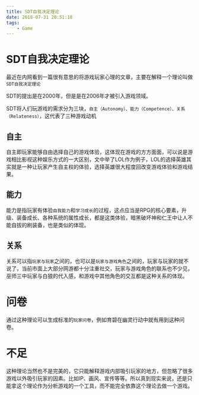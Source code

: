 ```yaml
---
title: SDT自我决定理论
date: 2018-07-31 20:51:18
tags:
    - Game
---
```


# SDT自我决定理论

最近在内网看到一篇很有意思的将游戏玩家心理的文章，主要在解释一个理论叫做`SDT自我决定理论`

SDT的提出是在2000年，但是是在2006年才被引入游戏领域。

SDT将人们玩游戏的需求分为三块，`自主（Autonomy）、能力（Competence）、关系（Relateness）`，这代表了三种游戏动机

## 自主 

自主即玩家能够自由选择自己的游戏体验，这体现在游戏的方方面面，可以说是游戏相比影视这种娱乐方式的一大区别，文中举了LOL作为例子，LOL的选择英雄其实就是一种让玩家产生自主权的体验，选择英雄很大程度回改变游戏体验和游戏结果。

## 能力

能力是指玩家有体验`自我能力`和`学习成长`的过程，这点应当是RPG的核心要素，升级、装备成长、各种系统的属性成长，都是这类体验，暗黑破坏神和仁王中让人不能自拔的刷装备，也是类似的体现。

## 关系

关系可以指`玩家与玩家`之间的，也可以是`玩家与游戏角色`之间的，玩家与玩家的就不说了，当前市面上大部分网游都十分注重社交，玩家与游戏角色的联系也不少见，巫师三中玩家与白狼的代入感，和游戏中其他角色的交互都是这种关系的体现。

# 问卷

通过这种理论可以生成标准的`玩家问卷`，例如育碧在幽灵行动中就有用到这种问卷。

# 不足

这种理论当然也不是完美的，它只能解释游戏内部吸引玩家的地方，但忽略了很多游戏以外吸引玩家的因素。比如IP、画风、宣传等等。所以真到现实来说，还是只能拿这个理论作为分析游戏的一个工具，而不能完全依靠这个理论去做一个游戏。
